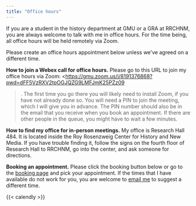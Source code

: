 ```yaml
---
title: "Office hours"
---
```


If you are a student in the history department at GMU or a GRA at RRCHNM, you are always welcome to talk with me in office hours. For the time being, all office hours will be held remotely via Zoom.

Please create an office hours appointment below unless we've agreed on a different time.

**How to join a Webex call for office hours.** Please go to this URL to join my office hours via Zoom: <https://gmu.zoom.us/j/8191376868?pwd=dFF5VzRXV2tpOGJQZG9LMFJmK25PZz09
>. The first time you go there you will likely need to install Zoom, if you have not already done so. You will need a PIN to join the meeting, which I will give you in advance. The PIN number should also be in the email that you receive when you book an appointment. If there are other people in the queue, you might have to wait a few minutes.

**How to find my office for in-person meetings.** My office is Research Hall 484. It is located inside the Roy Rosenzweig Center for History and New Media. If you have trouble finding it, follow the signs on the fourth floor of Research Hall to RRCHNM, go into the center, and ask someone for directions.

**Booking an appointment.** Please click the booking button below or go to the [booking page](https://calendly.com/lincolnmullen/office-hours/) and pick your appointment. If the times that I have available do not work for you, you are welcome to [email me](mailto:lmullen@gmu.edu) to suggest a different time.

{{< calendly >}}
